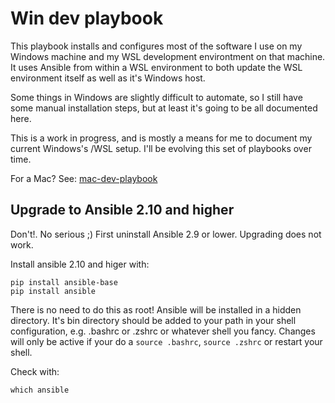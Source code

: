 # Win dev playbook

This playbook installs and configures most of the software I use on my Windows machine and
my WSL development environtment on that machine. It uses Ansible from within a WSL environment to
both update the WSL environment itself as well as it's Windows host.

Some things in Windows are slightly difficult to automate,
so I still have some manual installation steps, but at least it's  going to be all documented here.

This is a work in progress, and is mostly a means for me to document my current Windows's /WSL setup.
I'll be evolving this set of playbooks over time.

For a Mac? See: [mac-dev-playbook](https://github.com/geerlingguy/mac-dev-playbook)

## Upgrade to Ansible 2.10 and higher

Don't!. No serious ;) First uninstall Ansible 2.9 or lower. Upgrading does not
work.

Install ansible 2.10 and higer  with:

```shell
pip install ansible-base
pip install ansible
```
There is no need to do this as root!
Ansible will be installed in a hidden directory. It's bin directory should be
added to your path in your shell configuration, e.g. .bashrc or .zshrc or
whatever shell you fancy. Changes will only be active if your do a `source
.bashrc`, `source .zshrc` or restart your shell.

Check with:

```
which ansible
```

